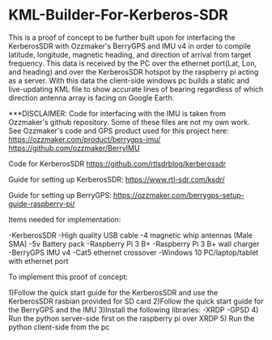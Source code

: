 # KML-Builder-For-Kerberos-SDR
This is a proof of concept to be further built upon for interfacing the KerberosSDR with Ozzmaker's BerryGPS and IMU v4 in order to compile latitude, longitude, magnetic heading, and direction of arrival from target frequency.  This data is received by the PC over the ethernet port(Lat, Lon, and heading) and over the KerberosSDR hotspot by the raspberry pi acting as a server.   With this data the client-side windows pc builds a static and live-updating KML file to show accurate lines of bearing regardless of which direction antenna array is facing on Google Earth.  

***DISCLAIMER: Code for interfacing with the IMU is taken from Ozzmaker's github repository.  Some of these files are not my own work.  See Ozzmaker's code and GPS product used for this project here:
https://ozzmaker.com/product/berrygps-imu/
https://github.com/ozzmaker/BerryIMU

Code for KerberosSDR
https://github.com/rtlsdrblog/kerberossdr

Guide for setting up KerberosSDR:
https://www.rtl-sdr.com/ksdr/

Guide for setting up BerryGPS:
https://ozzmaker.com/berrygps-setup-guide-raspberry-pi/

Items needed for implementation:

-KerberosSDR
-High quality USB cable
-4 magnetic whip antennas (Male SMA)
-5v Battery pack
-Raspberry Pi 3 B+
-Raspberry Pi 3 B+ wall charger
-BerryGPS IMU v4
-Cat5 ethernet crossover
-Windows 10 PC/laptop/tablet with ethernet port


To implement this proof of concept:

1)Follow the quick start guide for the KerberosSDR and use the KerberosSDR rasbian provided for SD card
2)Follow the quick start guide for the BerryGPS and the IMU
3)Install the following libraries:
    -XRDP
    -GPSD
4) Run the python server-side first on the raspberry pi over XRDP
5) Run the python client-side from the pc
